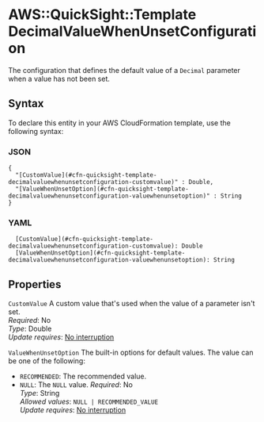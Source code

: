 # AWS::QuickSight::Template DecimalValueWhenUnsetConfiguration<a name="aws-properties-quicksight-template-decimalvaluewhenunsetconfiguration"></a>

The configuration that defines the default value of a `Decimal` parameter when a value has not been set\.

## Syntax<a name="aws-properties-quicksight-template-decimalvaluewhenunsetconfiguration-syntax"></a>

To declare this entity in your AWS CloudFormation template, use the following syntax:

### JSON<a name="aws-properties-quicksight-template-decimalvaluewhenunsetconfiguration-syntax.json"></a>

```
{
  "[CustomValue](#cfn-quicksight-template-decimalvaluewhenunsetconfiguration-customvalue)" : Double,
  "[ValueWhenUnsetOption](#cfn-quicksight-template-decimalvaluewhenunsetconfiguration-valuewhenunsetoption)" : String
}
```

### YAML<a name="aws-properties-quicksight-template-decimalvaluewhenunsetconfiguration-syntax.yaml"></a>

```
  [CustomValue](#cfn-quicksight-template-decimalvaluewhenunsetconfiguration-customvalue): Double
  [ValueWhenUnsetOption](#cfn-quicksight-template-decimalvaluewhenunsetconfiguration-valuewhenunsetoption): String
```

## Properties<a name="aws-properties-quicksight-template-decimalvaluewhenunsetconfiguration-properties"></a>

`CustomValue` <a name="cfn-quicksight-template-decimalvaluewhenunsetconfiguration-customvalue"></a>
A custom value that's used when the value of a parameter isn't set\.  
_Required_: No  
_Type_: Double  
_Update requires_: [No interruption](https://docs.aws.amazon.com/AWSCloudFormation/latest/UserGuide/using-cfn-updating-stacks-update-behaviors.html#update-no-interrupt)

`ValueWhenUnsetOption` <a name="cfn-quicksight-template-decimalvaluewhenunsetconfiguration-valuewhenunsetoption"></a>
The built\-in options for default values\. The value can be one of the following:

- `RECOMMENDED`: The recommended value\.
- `NULL`: The `NULL` value\.
  _Required_: No  
  _Type_: String  
  _Allowed values_: `NULL | RECOMMENDED_VALUE`  
  _Update requires_: [No interruption](https://docs.aws.amazon.com/AWSCloudFormation/latest/UserGuide/using-cfn-updating-stacks-update-behaviors.html#update-no-interrupt)
